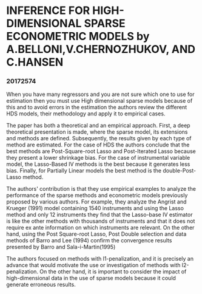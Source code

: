 # INFERENCE FOR HIGH-DIMENSIONAL SPARSE ECONOMETRIC MODELS by A.BELLONI,V.CHERNOZHUKOV, AND C.HANSEN
### 20172574
 

When you have many regressors and you are not sure which one to use for estimation then you must use High dimensional sparse models because of this and to avoid errors in the estimation the authors review the different HDS models, their methodology and apply it to empirical cases.

The paper has both a theoretical and an empirical approach. First, a deep theoretical presentation is made, where the sparse model, its extensions and methods are defined. Subsequently, the results given by each type of method are estimated. For the case of HDS the authors conclude that the best methods are Post-Square-root Lasso and Post-Iterated Lasso because they present a lower shrinkage bias. For the case of instrumental variable model, the Lasso-Based IV methods is the best because it generates less bias. Finally, for Partially Linear models the best method is the double-Post-Lasso method.


The authors' contribution is that they use empirical examples to analyze the performance of the sparse methods and econometric models previously proposed by various authors.  For example, they analyze the Angrist and Krueger (1991) model containing 1540 instruments and using the Lasso method and only 12 instruments they find that the Lasso-base IV estimator is like the other methods with thousands of instruments and that it does not require ex ante information on which instruments are relevant. 
On the other hand, using the Post Square-root Lasso, Post Double selection and data methods of Barro and Lee (1994) confirm the convergence results presented by Barro and Sala-i-Martin(1995)


The authors focused on methods with l1-penalization, and it is precisely an advance that would motivate the use or investigation of methods with l2-penalization. 
On the other hand, it is important to consider the impact of high-dimensional data in the use of sparse models because it could generate erroneous results.
